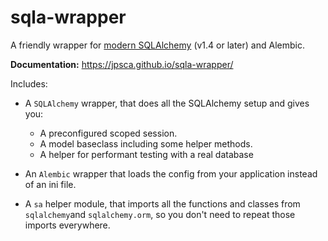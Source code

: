 # sqla-wrapper

A friendly wrapper for [modern SQLAlchemy](https://docs.sqlalchemy.org/en/14/glossary.html#term-2.0-style) (v1.4 or later) and Alembic.

**Documentation:** https://jpsca.github.io/sqla-wrapper/

Includes:

- A `SQLAlchemy` wrapper, that does all the SQLAlchemy setup and gives you:
    - A preconfigured scoped session.
    - A model baseclass including some helper methods.
    - A helper for performant testing with a real database

- An `Alembic` wrapper that loads the config from your application instead of an ini file.

- A `sa` helper module, that imports all the functions and classes from `sqlalchemy`and `sqlalchemy.orm`,
so you don't need to repeat those imports everywhere.

